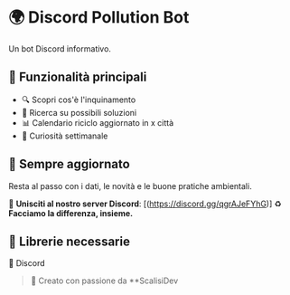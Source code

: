 # 🌍 Discord Pollution Bot

Un bot Discord informativo.

## 🚀 Funzionalità principali

- 🔍 Scopri cos'è l'inquinamento
- 📰 Ricerca su possibili soluzioni
- 📊 Calendario riciclo aggiornato in x città
- 👥 Curiosità settimanale

## 🔄 Sempre aggiornato

Resta al passo con i dati, le novità e le buone pratiche ambientali.

🔗 **Unisciti al nostro server Discord**: [(https://discord.gg/qgrAJeFYhG)]
♻️ **Facciamo la differenza, insieme.**

## 📢 Librerie necessarie

📁 Discord

> 🐌 Creato con passione da **ScalisiDev
